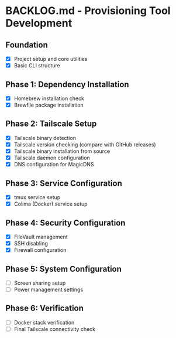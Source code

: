 # BACKLOG.md - Provisioning Tool Development

## Foundation
- [x] Project setup and core utilities
- [x] Basic CLI structure

## Phase 1: Dependency Installation
- [x] Homebrew installation check
- [x] Brewfile package installation

## Phase 2: Tailscale Setup
- [x] Tailscale binary detection
- [x] Tailscale version checking (compare with GitHub releases)
- [x] Tailscale binary installation from source
- [x] Tailscale daemon configuration
- [x] DNS configuration for MagicDNS

## Phase 3: Service Configuration
- [x] tmux service setup
- [x] Colima (Docker) service setup

## Phase 4: Security Configuration
- [x] FileVault management
- [x] SSH disabling
- [x] Firewall configuration

## Phase 5: System Configuration
- [ ] Screen sharing setup
- [ ] Power management settings

## Phase 6: Verification
- [ ] Docker stack verification
- [ ] Final Tailscale connectivity check